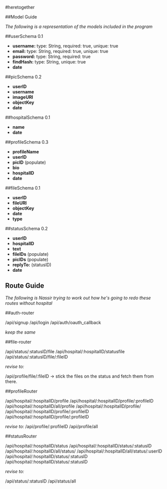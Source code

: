 #heretogether

##Model Guide

*The following is a representation of the models included in the program*

##userSchema 0.1
* **username:**  type: String, required: true, unique: true
* **email:** type: String, required: true, unique: true
* **password:** type: String, required: true
* **findHash:** type: String, unique: true
* **date**

##picSchema 0.2
* **userID**
* **username**
* **imageURI**
* **objectKey**
* **date**

##hospitalSchema 0.1
* **name**
* **date**

##profileSchema 0.3
* **profileName**
* **userID**
* **picID** (populate) <optional>
* **bio**
* **hospitalID**
* **date**

##fileSchema 0.1
* **userID**
* **fileURI**
* **objectKey**
* **date**
* **type**

##statusSchema 0.2
* **userID**
* **hospitalID**
* **text** <optional>
* **fileIDs** (populate) <optional>
* **picIDs** (populate) <optional>
* **replyTo:** (statusID) <optional>
* **date**

## Route Guide

*The following is Nassir trying to work out how he's going to redo these routes without hospital*

##auth-router

/api/signup
/api/login
/api/auth/oauth_callback

*keep the same*

##file-router

/api/status/:statusID/file
/api/hospital/:hospitalID/statusfile
/api/status/:statusID/file/:fileID

*revise to:*

/api/profile/file/:fileID -> stick the files on the status and fetch them from there.

<!-- ##picRouter

/api/profile/:profileID/pic
/api/profile/:profileID/pic/:picID -->

##profileRouter

/api/hospital/:hospitalID/profile
/api/hospital/:hospitalID/profile/:profileID
/api/hospital/:hospitalID/all/profile
/api/hospital/:hospitalID/profile/
/api/hospital/:hospitalID/profile/:profileID
/api/hospital/:hospitalID/profile/:profileID

*revise to:*
/api/profile/:profileID
/api/profile/all

##statusRouter

/api/hospital/:hospitalID/status
/api/hospital/:hospitalID/status/:statusID
/api/hospital/:hospitalID/all/status/
/api/hospital/:hospitalID/all/status/:userID
/api/hospital/:hospitalID/status/:statusID
/api/hospital/:hospitalID/status/:statusID

*revise to:*

/api/status/:statusID
/api/status/all
